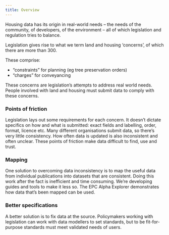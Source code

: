 ```yaml
---
title: Overview
---
```

Housing data has its origin in real-world needs – the needs of the community, of developers, of the environment – all of which legislation and regulation tries to balance.

Legislation gives rise to what we term land and housing ‘concerns’, of which there are more than 300.

These comprise:

* “constraints” for planning (eg tree preservation orders)
* “charges” for conveyancing

These concerns are legislation’s attempts to address real world needs. People involved with land and housing must submit data to comply with these concerns.

### Points of friction

Legislation lays out some requirements for each concern. It doesn’t dictate specifics on how and what is submitted: exact fields and labelling, order, format, licence etc. Many different organisations submit data, so there’s very little consistency. How often data is updated is also inconsistent and often unclear. These points of friction make data difficult to find, use and trust.

### Mapping

One solution to overcoming data inconsistency is to map the useful data from individual publications into datasets that are consistent. Doing this work after the fact is inefficient and time consuming. We’re developing guides and tools to make it less so. The EPC Alpha Explorer demonstrates how data that’s been mapped can be used.

### Better specifications

A better solution is to fix data at the source. Policymakers working with legislation can work with data modellers to set standards, but to be fit-for-purpose standards must meet validated needs of users.
